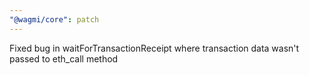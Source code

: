 ```yaml
---
"@wagmi/core": patch
---
```


Fixed bug in waitForTransactionReceipt where transaction data wasn't passed to eth_call method